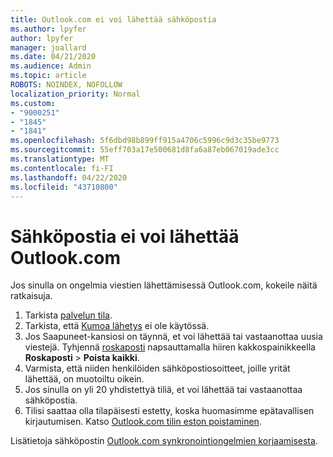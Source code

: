 ```yaml
---
title: Outlook.com ei voi lähettää sähköpostia
ms.author: lpyfer
author: lpyfer
manager: joallard
ms.date: 04/21/2020
ms.audience: Admin
ms.topic: article
ROBOTS: NOINDEX, NOFOLLOW
localization_priority: Normal
ms.custom:
- "9000251"
- "1845"
- "1841"
ms.openlocfilehash: 5f6dbd98b899ff915a4706c5996c9d3c35be9773
ms.sourcegitcommit: 55eff703a17e500681d8fa6a87eb067019ade3cc
ms.translationtype: MT
ms.contentlocale: fi-FI
ms.lasthandoff: 04/22/2020
ms.locfileid: "43710800"
---
```

# <a name="unable-to-send-email-in-outlookcom"></a>Sähköpostia ei voi lähettää Outlook.com

Jos sinulla on ongelmia viestien lähettämisessä Outlook.com, kokeile näitä ratkaisuja.

1. Tarkista [palvelun tila](https://go.microsoft.com/fwlink/p/?linkid=837482). 
2. Tarkista, että [Kumoa lähetys](https://outlook.live.com/mail/options/mail/messageContent/undoSend) ei ole käytössä.
3. Jos Saapuneet-kansiosi on täynnä, et voi lähettää tai vastaanottaa uusia viestejä. Tyhjennä [roskaposti](https://outlook.live.com/mail/junkemail) napsauttamalla hiiren kakkospainikkeella **Roskaposti** > **Poista kaikki**.
4. Varmista, että niiden henkilöiden sähköpostiosoitteet, joille yrität lähettää, on muotoiltu oikein.
5. Jos sinulla on yli 20 yhdistettyä tiliä, et voi lähettää tai vastaanottaa sähköpostia.
6. Tilisi saattaa olla tilapäisesti estetty, koska huomasimme epätavallisen kirjautumisen. Katso [Outlook.com tilin eston poistaminen](https://support.office.com/article/f4ad2701-d166-4d8b-8a6a-9af2a1f8a4c4).

Lisätietoja sähköpostin [Outlook.com synkronointiongelmien korjaamisesta](https://support.office.com/article/d39e3341-8d79-4bf1-b3c7-ded602233642).